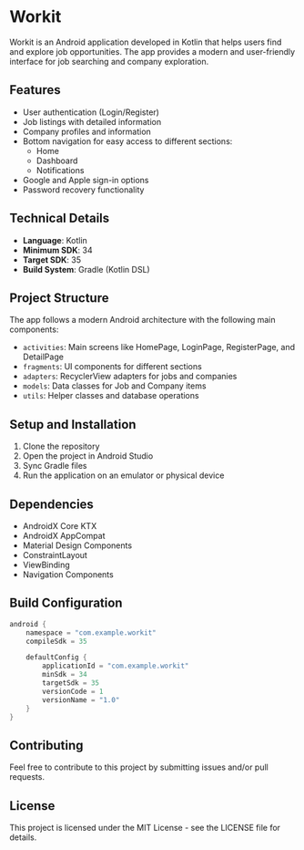 # Workit

Workit is an Android application developed in Kotlin that helps users find and explore job opportunities. The app provides a modern and user-friendly interface for job searching and company exploration.

## Features

- User authentication (Login/Register)
- Job listings with detailed information
- Company profiles and information
- Bottom navigation for easy access to different sections:
  - Home
  - Dashboard
  - Notifications
- Google and Apple sign-in options
- Password recovery functionality

## Technical Details

- **Language**: Kotlin
- **Minimum SDK**: 34
- **Target SDK**: 35
- **Build System**: Gradle (Kotlin DSL)

## Project Structure

The app follows a modern Android architecture with the following main components:

- `activities`: Main screens like HomePage, LoginPage, RegisterPage, and DetailPage
- `fragments`: UI components for different sections
- `adapters`: RecyclerView adapters for jobs and companies
- `models`: Data classes for Job and Company items
- `utils`: Helper classes and database operations

## Setup and Installation

1. Clone the repository
2. Open the project in Android Studio
3. Sync Gradle files
4. Run the application on an emulator or physical device

## Dependencies

- AndroidX Core KTX
- AndroidX AppCompat
- Material Design Components
- ConstraintLayout
- ViewBinding
- Navigation Components

## Build Configuration

```kotlin
android {
    namespace = "com.example.workit"
    compileSdk = 35

    defaultConfig {
        applicationId = "com.example.workit"
        minSdk = 34
        targetSdk = 35
        versionCode = 1
        versionName = "1.0"
    }
}
```

## Contributing

Feel free to contribute to this project by submitting issues and/or pull requests.

## License

This project is licensed under the MIT License - see the LICENSE file for details.
